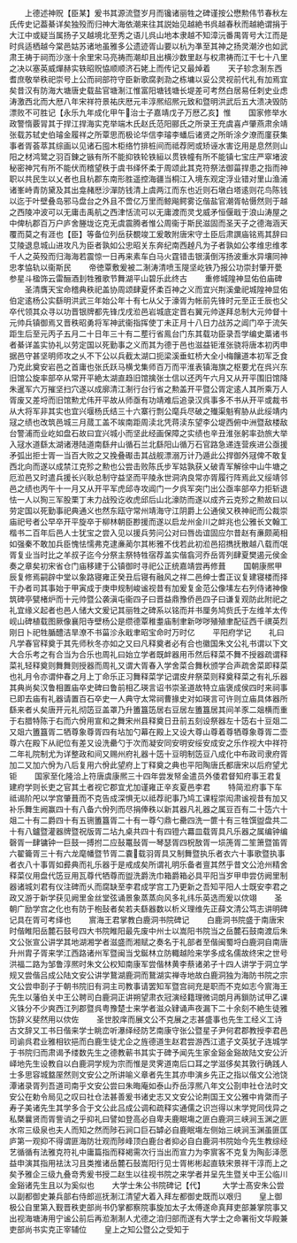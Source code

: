 <!-- { "loadSidebar": true } -->
　　上德述神贶【臣某】爰书其源流暨岁月而镵诸丽牲之碑谨按公懋勲伟节春秋左氏传史记葢綦详矣独殁而归神大海依潮来往其説始见越絶书呉越春秋而越絶谓捐于大江中或疑当属扬子又越境北至秀之语儿呉山地本隶越不知漳沅番禺胥号大江而是时呉适栖越今棠邑姑苏诸地虽雅多公遗迹胥山要以杭为凖至其神之扬灵潮汐也如武肃王祷于祠而沙涨十余里宋马亮祷而潮却且出横沙数里赵与权肃祷而江干七十八里之决以塞英威燀赫实轶昭贶恊顺顺济石姥上而传记又最焯着
　　天子轸念淛东西耆庶敬举秩祀崇号上公而祠部符守臣新歌腐剥泐之栋墉以妥公灵视前代礼有加焉宜矣昔汉有防海大塘唐史载盐官塘淛江惟富阳塘钱塘长堤差可考然白居易任刺史业虑涛激西北而大厯八年宋祥符景祐庆厯元丰淳熈绍熈元致和暨明洪武后五大溃决毁防漂败不可胜记【永乐九年成化甲午治士子嘉靖戊子万厯乙亥】惟
　　国家修举水政警惰覈冐其于捍江捍海实克举端木氏赵氏范阳郦氏之所录王充虞喜卢肇燕肃余靖张载苏轼史伯璿金履祥之所覃思而极论华信李璿李蟠后诸贤之所昕涂夕潦而廑获集事者胥荟萃其综画以见诸石囤木柜络竹排桩间而祗荐罔或矫诬水害讫用是息然则山阳之材鸿鹭之羽百錬之镞有所不能抑铁轮铁絙以贯铁幢有所不能镇七宝庄严窣堵波秘密神咒有所不能伏而稽望秩于虞书绎怀柔于周颂此其克符祭法御菑捍患之指而神职以共民生以乂者也且杭郡东南形胜遥控海疆当桐江入境东观定浮业错对里山渔浦诸峯峙青防黛及其出龛赭厯沙潬防钱清上虞两江而东也近则石墩白塔逺则花鸟陈钱以迄于叶壁叠岛邪马盘台之外且不啻亿万里而鲸飚鳄雾讫偕盐官潮胥帖慑然则于越之西陵冲波可以无庸击禹航之西津恬流可以无庸渡而灵戈威矛恒偃戢于浪山涛屋之中俾杭郡百万户庐舍塍垅讫克无虞震腾者惟公周衞于斯民滋固而圣天子之德海涵天覆而莫之有涯也【臣】等备位列岳获覩竣工爰敢附唐宋守土臣后肃譔庙铭焉其辞曰艾陵退息城山进攻凡为臣者孰如公忠昭关东奔纪南西趠凡为子者孰如公孝维忠维孝千人之英殁而归海海若震惊一日再来素车白马火霆错击银潢倒泻扬波重水异壤同神忠孝恊轨以衞斯民
　　帝徳覃敷爰被二淛涛清喷玉隄坚屹铁乃报公功崇封肇开甍参星斗楹饰云雷酾酒刲牲雅歌节舞湖平山碧乐此终古
　　重修城隍神显佑伯庙碑
　　圣清膺天宝命稽典秩祀盖协周颂肆夏怀柔百神之义而宜兴荆溪彚祀城隍神显佑伯定逺杨公实繇明洪武三年始公年十有七从父于濠胥为帐前先锋时元至正壬辰也父卒代领其众寻以功晋银牌都先锋戊戌涖邑岩城底定晋右翼元帅遂拜总制大元帅督十元帅兵镇御焉又晋秩昭勇将军神武衞指挥使丁未正月十八日力战苏之阊门卒于流矢距生后至元丙子五月二十日年三十有二塟行省鳯台门东其载功臣录吾学编史藁诸书者綦详盖实协礼以劳定国以死勤事之义而其为德于邑也滋益钜淮张骁将唐本初丙申据邑守甚坚明师攻之乆不下公以兵截太湖口扼梁溪垂虹桥大全小梅饟道本初军乏食乃克此奠安岩邑之首庸也张氏跃马横戈集师百万而平淮表镇海旗之枢要尤在呉兴东旧馆公旋率部卒从常开平絶太湖直趋旧馆擒张士信以还丙午六月又从开平围旧馆降朱暹军六万摧坚扫穴遂以成廓清江淛行台行省之勲盖开平暨公胥定逺人其所乘万人胥废又差埒而旧馆勲尤伟开平故从师亟有功靖难后追录汉呉事多不书从开平或裁书从大将军非其实也宜兴堰杨氏结三十六寨行剽公麾兵尽破之殱渠魁宥胁从此绥靖内冦之绩也改筑邑城三月蒇工盖不竢南距周渎北凭蒋渎东望李公堤西俯中洲暨敌楼敌台警浦而业屹如盘石故曰宜兴城小而坚此经画保障之实绩也辛丑淮张躬率劲旅大举入冦水道繇太湖诸港陆道南繇弁山循石兰北繇阳山循万石官路急递连营疾进公亟援矛弧出拒士胥一当百大败之又挽叠礟击其战舰漂溺万计乃遁此公捍御外冦俾不敢复西北向而遂以成禁江克殄之勲也公尝击败陈氏步军姑孰获乂破青军解徐中山牛塘之厄涖邑又时遣兵援长兴耿总制守益坚而平陵永世洞汭良常亦胥履行阵焉此又绥靖邻邑之绩也丙午十一月又从开平军虎邱寺攻阊门一夕呉军突门出公亟率部卒力拒斩退怯一人以狥三军股栗丁未力战殁讫收虎邱后山北濠防而遂以成齐云克殄之勲故曰以劳定国以死勤事祀典通义也然东瓯守常州靖海守江阴爵上公通侯又秩神祀而公裁崇庙祀号者公早卒开平旋卒于柳林朝臣尠援而遂以启龙州金川之衅兆也公雅长文翰工楷书二百年后邑人士犹宝之尝入见以援兵劳问公对曰唇齿谊固应尔昔赵有亷颇蔺相如强秦不敢加兵臣愧怯懦弗克逮亷蔺尔其彬雅不伐若此初涖邑招擕抚散越八载而氓胥复业当时比之羊叔子迄今分祭主祭特牲宿荐盖实偕翕河乔岳胥列肆夏樊遏元侯金奏之章矣初宋省仓门庙移建于公镇御时寻祀公正统嘉靖尝再修葺
　　国朝康熈甲辰复修焉嗣辟中堂以象路寝雍正癸丑后寝有融风之祥二邑绅士耆正议复建寝楼而择干办者司其事始于甲寅成于庚申规制峻谧视昔有加爰复金范公像塐左右列侍诸神像筑碑亭甓楮炉而十元帅暨公袭滇屯衞四子曰晋益鼎豫侨邑四子曰谦复观防此附祀之礼宜缘义起者也邑人储大文爰记其丽牲之碑系以铭而并书厘务鸠赀氏于左维羊太传岘山碑植载图厥像襄阳寺壁杨公是缵德覃稚耋庙制聿新哕哕殖殖聿配征西千禩英烈刚日卜祀牲腯醴洁旱潦不书菑沴永戢聿昭宝命时万时亿
　　平阳府学记
　　礼曰凡学春官释奠于其先师秋冬亦如之又曰凡释奠者必有合也徽国朱文公礼书谓以下文大合乐考之有合当为合乐也周礼曰始立学者既衅器用币然后释菜不舞不授器疏谓释菜礼轻释奠则舞舞则授器而周礼又谓大胥春入学舍菜合舞秋颁学合声疏舍菜即释菜也礼月令亦谓仲春之月上丁命乐正习舞释菜学记谓皮弁祭菜则释奠释菜之有礼乐器其典尚矣汉鲁相置庙卒史碑曰鲁前相乙瑛言诏书崇圣道故特立庙褒成侯四时来祠事已即去庙有礼器请置百石卒史一人典守太常祠曹掾史对如瑛言可许则立庙具体器所繇来者乆矣唐开元礼彻笾豆盖罩乃升簠簋笾居右豆居左簠簋居其间羊豕二爼横而重于右腊特陈于右而六佾用宣和之舞宋州县释奠日丑前五刻设祭器左十笾右十豆爼二又爼六簠簋胥二牺尊象尊胥四有坫加勺幕在殿上又设大尊山尊着尊牺尊象尊胥二壶尊六在殿下从祀位有差又设洗罍勺于次而凝安同安明安绥安成安之乐作视大中祥符二年礼院制尤为详整政和间又赐州府礼器十笾十豆明制笾豆八成化中布政司隶府胥加二又加六佾为八后复用六佾此望府上丁释奠之典也平阳陶唐氏都唐宋以后府望尤钜
　　国家至化隆洽上符唐虞康熈三十四年尝发帑金遣员外倭君督知府事王君复建府学则长吏之官其土者视它郡宜尤加谨雍正辛亥夏邑李君
　　特简涖府事下车祗谒阶戺以学宫肇葺而不克告成深惧无以祗荐祀事乃鸠工课程崇闳肃谧视昔有加又补乐舞生阙赢四十有八备六佾列而尽捐俸秩以新其器凡礼器之属豆百有二十笾六十爼二十有二爵四十有五铏簠簋胥二十有一尊勺鼎七罍四洗一篚十有三牲馔盥盘共二十有八鑪暨灌器牌暨祝版胥二坫九桌共四十有四镫六羃皿载胥具凡乐器之属编钟编磬胥一肆镛钟一巨鼓一搏拊二应鼔鼍鼔胥一琴瑟胥四柷敔胥一埙箎胥二笙箫暨笛胥六翟籥胥三十有六龙麾幡暨节胥二嚢载羽胥具又制舞暨执乐者衣六十事歌暨执事者衣八十事胥如彛典而礼乐器于是戒成矣所谓礼明乐备者亶其然乎昔文公沧州精舍释菜仪用盘代笾豆用瓦尊代牺尊而盥洗爵洗巾箱爵箱必具平阳当岁甲申尝仿阙里制器诸城刘君有仪注碑而乆而腐缺至李君成学宫工乃更新之吾知平阳人士既安李君之政又游于新学获见阙里金丝堂弦诵景象蒸蒸向风多礼纬乐英选而爰以佽翊
　　圣朝广励学宫之化也有防于枹鼔者矣若夫繇器数以析义理维先正薛文清公笃志讲明碑记具在胥可考绎也
　　賔海王君掌教白鹿洞书院碑记
　　白鹿洞书院盛于南唐宋时偕睢阳岳麓石鼓号四大书院睢阳最先废中州士以嵩阳书院当之岳麓石鼓南渡后朱文公张宣公讲学其地湖湘学者滋盛而湘赋之奏名于礼部者至偕闽蜀埒白鹿洞自南唐升州胄子胥来学江西路诸州军暨闽当戈鋋林立防輙越险来学多成名儒故终宋之世号洪福二路为邹鲁淳熈时朱文公权知南康军尝偕林黄李蔡诸弟子十四人讲学于洞立学规又尝偕吕成公陆文安公讲学鵞湖鹿洞而鵞湖实禅寺地故白鹿洞独为海防书院之宗文公尝申剳子于朝书院旧有洞主司教事请罢知军暨宫祠充是职而不克如志今賔海王先生以藩伯关中王公聘司白鹿洞正讲朔望肃衣冠演经籍理微词朗月再鎻防试甲乙课义铢分不少爽西江列郡暨呉粤豫楚士来学者滋众肄诵声夜漏下二十余刻不絶生徒雅饬辞义斐然用以佽佐
　　圣世胶庠而展文公不克展之志甚盛事也先生工经义工诗古文辞又工书日偕来学士眺峦听瀑绎经防艺南康守张公暨星子尹何君郡教授李君邑司谕呉君业雅相钦挹而白鹿生徒尤企之旌德道生赵君尝游西江遣子文英犹子连城学于书院归而肃谒予缕数先生之德教蕲书其实于碑予闻先生家金谿金谿故陆文安公沂峄地先生设教自以白鹿洞学规为宗而惟是灵霁道南后口耳之学滋侈矣其敦行确践人士多思容城盩厔然则文安公之所讲喻义章者先生其亦申演乡先正之指以偕文公池饶潭诸录胥列吾道司南乎文安公尝曰朱晦庵如泰山乔岳淳熈八年文公剳申社仓法时文安公在勅令局见之叹曰社仓法甚善爰书诸史志又文安公论荆国王文公雅中肯綮而子寿子美诸先生其学多合于文公此吕成公调和疏释实通儒之识岂得以末学党同伐异之私槩曩贤而胥訾诮之乎抑礼曰譬如登高必自卑夫鹿眠塲之匪白鹿洞三峡涧玉渊之匪水帘三级泉也夫人而知之然而陟石涧口巨石罅必自鹿眠塲左侧始三峡涧玉渊虽匪匡庐第一观抑不得谓匪海防壮观而陟峰顶白鹿台者抑必自白鹿洞书院始今先生教综经艺循循有法雅克符礼中庸篇指而释褐需次行当出而宣力为李賔客不克复为陶彭泽愿益申演其指用袪汰习且类推诸岳麓石鼔嵩阳行见士胥彬彬起直轶宋景祥干淳而上之矣予雅企三级九叠竒秀爰书授二赵生以往视书院之来学者并呈先生暨关中王公临川金谿诸先生且以为奚似也
　　大学士朱公书院碑记【代】
　　大学士髙安朱公尝以副都御史兼兵部右侍郎巡抚淛江清望大着入拜左都御史既而以艰归
　　皇上御极公自里第入觐晋秩吏部尚书仍掌都察院事旋加太子太傅遂命真拜吏部兼掌院事又出视海塘涛用宁谧公前后再涖淛淛人尤德之洎归部而遂有大学士之命署衔文华殿兼吏部尚书实克正宰辅位
　　皇上之知公暨公之受知于
